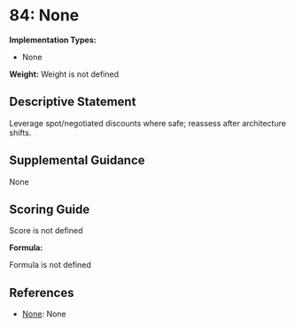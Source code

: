 # 84: None

**Implementation Types:**

- None

**Weight:** Weight is not defined

## Descriptive Statement

Leverage spot/negotiated discounts where safe; reassess after architecture shifts.

## Supplemental Guidance

None

## Scoring Guide

Score is not defined

**Formula:**

Formula is not defined

## References

- [None](None): None
